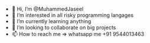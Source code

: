 - 👋 Hi, I’m @MuhammedJaseel
- 👀 I’m interested in all risky programming langages
- 🌱 I’m currently learning anything
- 💞️ I’m looking to collaborate on big projects
- 📫 How to reach me => whatsapp me +91 9544013463

<!---
MuhammedJaseel/MuhammedJaseel is a ✨ special ✨ repository because its `README.md` (this file) appears on your GitHub profile.
You can click the Preview link to take a look at your changes.
--->
